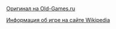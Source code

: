 [Оригинал на Old-Games.ru](https://www.old-games.ru/game/11818.html)

[Информация об игре на сайте Wikipedia](https://ru.wikipedia.org/wiki/Rise_of_Nations)


